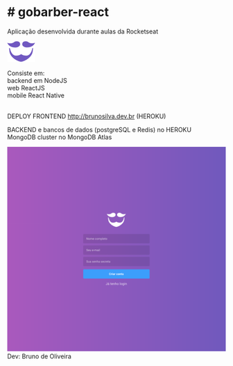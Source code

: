 <h1># gobarber-react</h1>

Aplicação desenvolvida durante aulas da Rocketseat

<img src="/src/assets/logo-purple.svg" alt="logo" />

Consiste em: <br />
  backend em NodeJS <br />
  web ReactJS <br />
  mobile React Native <br /> <br />
  
DEPLOY
  FRONTEND http://brunosilva.dev.br (HEROKU) 

  BACKEND e bancos de dados (postgreSQL e Redis) no HEROKU <br />
  MongoDB cluster no MongoDB Atlas


<img src="https://raw.githubusercontent.com/tgmarinho/Images/master/bootcamp-rocketseat/gobarber-web-signup.png" alt="printscreen gobarber login"/>
Dev: Bruno de Oliveira
